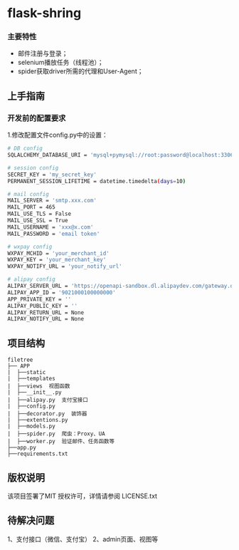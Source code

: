 # flask-shring

### 主要特性
- 邮件注册与登录；
- selenium播放任务（线程池）；
- spider获取driver所需的代理和User-Agent；

## 上手指南
###  开发前的配置要求
1.修改配置文件config.py中的设置：
```sh
# DB config
SQLALCHEMY_DATABASE_URI = 'mysql+pymysql://root:password@localhost:3306/db'

# session config
SECRET_KEY = 'my_secret_key'
PERMANENT_SESSION_LIFETIME = datetime.timedelta(days=10)

# mail config
MAIL_SERVER = 'smtp.xxx.com'
MAIL_PORT = 465
MAIL_USE_TLS = False
MAIL_USE_SSL = True
MAIL_USERNAME = 'xxx@x.com'
MAIL_PASSWORD = 'email token'

# wxpay config
WXPAY_MCHID = 'your_merchant_id'
WXPAY_KEY = 'your_merchant_key'
WXPAY_NOTIFY_URL = 'your_notify_url'

# alipay config
ALIPAY_SERVER_URL = 'https://openapi-sandbox.dl.alipaydev.com/gateway.do'
ALIPAY_APP_ID = '9021000100000000'
APP_PRIVATE_KEY = ''
ALIPAY_PUBLIC_KEY = ''
ALIPAY_RETURN_URL = None
ALIPAY_NOTIFY_URL = None
```
## 项目结构
```
filetree 
├── APP
|  ├──static
|  ├──templates
|  ├──views  视图函数
|  ├──__init__.py
|  ├──alipay.py  支付宝接口
|  ├──config.py
|  ├──decorator.py  装饰器
|  ├──extentions.py
|  ├──models.py
|  ├──spider.py  爬虫：Proxy、UA
|  ├──worker.py  验证邮件、任务函数等
├──app.py
├──requirements.txt
```
## 版权说明
该项目签署了MIT 授权许可，详情请参阅 LICENSE.txt

## 待解决问题
1、支付接口（微信、支付宝）
2、admin页面、视图等




